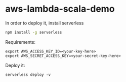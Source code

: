 # aws-lambda-scala-demo


In order to deploy it, install serverless
```bash
npm install -g serverless
```

Requirements:
```
export AWS_ACCESS_KEY_ID=<your-key-here>
export AWS_SECRET_ACCESS_KEY=<your-secret-key-here>
```

Deploy it:
```
serverless deploy -v
```